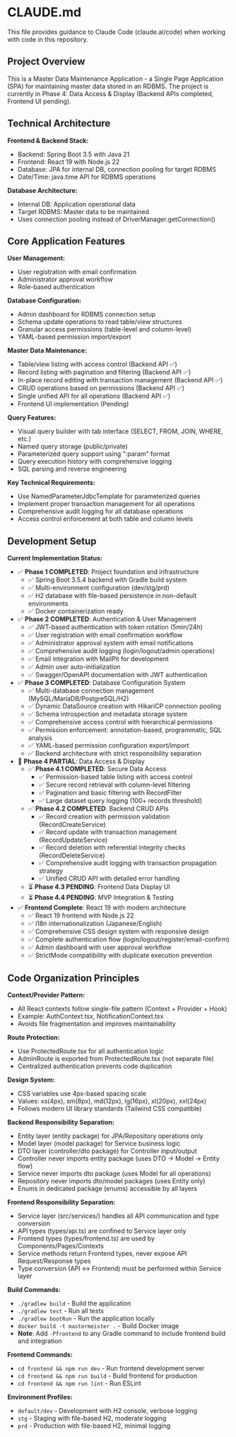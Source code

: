 # CLAUDE.md

This file provides guidance to Claude Code (claude.ai/code) when working with code in this repository.

## Project Overview

This is a Master Data Maintenance Application - a Single Page Application (SPA) for maintaining master data stored in an RDBMS. The project is currently in Phase 4: Data Access & Display (Backend APIs completed, Frontend UI pending).

## Technical Architecture

**Frontend & Backend Stack:**
- Backend: Spring Boot 3.5 with Java 21
- Frontend: React 19 with Node.js 22
- Database: JPA for internal DB, connection pooling for target RDBMS
- Date/Time: java.time API for RDBMS operations

**Database Architecture:**
- Internal DB: Application operational data
- Target RDBMS: Master data to be maintained
- Uses connection pooling instead of DriverManager.getConnection()

## Core Application Features

**User Management:**
- User registration with email confirmation
- Administrator approval workflow
- Role-based authentication

**Database Configuration:**
- Admin dashboard for RDBMS connection setup
- Schema update operations to read table/view structures
- Granular access permissions (table-level and column-level)
- YAML-based permission import/export

**Master Data Maintenance:**
- Table/view listing with access control (Backend API ✅)
- Record listing with pagination and filtering (Backend API ✅)
- In-place record editing with transaction management (Backend API ✅)
- CRUD operations based on permissions (Backend API ✅)
- Single unified API for all operations (Backend API ✅)
- Frontend UI implementation (Pending)

**Query Features:**
- Visual query builder with tab interface (SELECT, FROM, JOIN, WHERE, etc.)
- Named query storage (public/private)
- Parameterized query support using ":param" format
- Query execution history with comprehensive logging
- SQL parsing and reverse engineering

**Key Technical Requirements:**
- Use NamedParameterJdbcTemplate for parameterized queries
- Implement proper transaction management for all operations
- Comprehensive audit logging for all database operations
- Access control enforcement at both table and column levels

## Development Setup

**Current Implementation Status:**
- ✅ **Phase 1 COMPLETED**: Project foundation and infrastructure
  - ✅ Spring Boot 3.5.4 backend with Gradle build system
  - ✅ Multi-environment configuration (dev/stg/prd)
  - ✅ H2 database with file-based persistence in non-default environments
  - ✅ Docker containerization ready
- ✅ **Phase 2 COMPLETED**: Authentication & User Management
  - ✅ JWT-based authentication with token rotation (5min/24h)
  - ✅ User registration with email confirmation workflow
  - ✅ Administrator approval system with email notifications
  - ✅ Comprehensive audit logging (login/logout/admin operations)
  - ✅ Email integration with MailPit for development
  - ✅ Admin user auto-initialization
  - ✅ Swagger/OpenAPI documentation with JWT authentication
- ✅ **Phase 3 COMPLETED**: Database Configuration System
  - ✅ Multi-database connection management (MySQL/MariaDB/PostgreSQL/H2)
  - ✅ Dynamic DataSource creation with HikariCP connection pooling
  - ✅ Schema introspection and metadata storage system
  - ✅ Comprehensive access control with hierarchical permissions
  - ✅ Permission enforcement: annotation-based, programmatic, SQL analysis
  - ✅ YAML-based permission configuration export/import
  - ✅ Backend architecture with strict responsibility separation
- 🔄 **Phase 4 PARTIAL**: Data Access & Display
  - ✅ **Phase 4.1 COMPLETED**: Secure Data Access
    - ✅ Permission-based table listing with access control
    - ✅ Secure record retrieval with column-level filtering
    - ✅ Pagination and basic filtering with RecordFilter
    - ✅ Large dataset query logging (100+ records threshold)
  - ✅ **Phase 4.2 COMPLETED**: Backend CRUD APIs
    - ✅ Record creation with permission validation (RecordCreateService)
    - ✅ Record update with transaction management (RecordUpdateService)
    - ✅ Record deletion with referential integrity checks (RecordDeleteService)
    - ✅ Comprehensive audit logging with transaction propagation strategy
    - ✅ Unified CRUD API with detailed error handling
  - ⏳ **Phase 4.3 PENDING**: Frontend Data Display UI
  - ⏳ **Phase 4.4 PENDING**: MVP Integration & Testing
- ✅ **Frontend Complete**: React 19 with modern architecture
  - ✅ React 19 frontend with Node.js 22
  - ✅ i18n internationalization (Japanese/English)
  - ✅ Comprehensive CSS design system with responsive design
  - ✅ Complete authentication flow (login/logout/register/email-confirm)
  - ✅ Admin dashboard with user approval workflow
  - ✅ StrictMode compatibility with duplicate execution prevention

## Code Organization Principles

**Context/Provider Pattern:**
- All React contexts follow single-file pattern (Context + Provider + Hook)
- Example: AuthContext.tsx, NotificationContext.tsx
- Avoids file fragmentation and improves maintainability

**Route Protection:**
- Use ProtectedRoute.tsx for all authentication logic
- AdminRoute is exported from ProtectedRoute.tsx (not separate file)
- Centralized authentication prevents code duplication

**Design System:**
- CSS variables use 4px-based spacing scale
- Values: xs(4px), sm(8px), md(12px), lg(16px), xl(20px), xxl(24px)
- Follows modern UI library standards (Tailwind CSS compatible)

**Backend Responsibility Separation:**
- Entity layer (entity package) for JPA/Repository operations only
- Model layer (model package) for Service business logic
- DTO layer (controller/dto package) for Controller input/output
- Controller never imports entity package (uses DTO → Model → Entity flow)
- Service never imports dto package (uses Model for all operations)
- Repository never imports dto/model packages (uses Entity only)
- Enums in dedicated package (enums) accessible by all layers

**Frontend Responsibility Separation:**
- Service layer (src/services/) handles all API communication and type conversion
- API types (types/api.ts) are confined to Service layer only
- Frontend types (types/frontend.ts) are used by Components/Pages/Contexts
- Service methods return Frontend types, never expose API Request/Response types
- Type conversion (API ↔ Frontend) must be performed within Service layer

**Build Commands:**
- `./gradlew build` - Build the application
- `./gradlew test` - Run all tests
- `./gradlew bootRun` - Run the application locally
- `docker build -t mastermeister .` - Build Docker image
- **Note**: Add `-Pfrontend` to any Gradle command to include frontend build and integration

**Frontend Commands:**
- `cd frontend && npm run dev` - Run frontend development server
- `cd frontend && npm run build` - Build frontend for production
- `cd frontend && npm run lint` - Run ESLint

**Environment Profiles:**
- `default/dev` - Development with H2 console, verbose logging
- `stg` - Staging with file-based H2, moderate logging
- `prd` - Production with file-based H2, minimal logging